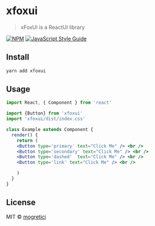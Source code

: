 # xfoxui

> xFoxUI is a ReactUI library

[![NPM](https://img.shields.io/npm/v/xfoxui.svg)](https://www.npmjs.com/package/xfoxui) [![JavaScript Style Guide](https://img.shields.io/badge/code_style-standard-brightgreen.svg)](https://standardjs.com)

## Install

```bash
yarn add xfoxui
```

## Usage

```jsx
import React, { Component } from 'react'

import {Button} from 'xfoxui'
import 'xfoxui/dist/index.css'

class Example extends Component {
  render() {
    return (
    <Button type='primary' text="Click Me" /> <br />
    <Button type='secondary' text="Click Me" /> <br />
    <Button type='dashed'  text="Click Me" /> <br />
    <Button type='link' text="Click Me" /> <br />

    )
  }
}
```

## License

MIT © [mogretici](https://github.com/mogretici)

